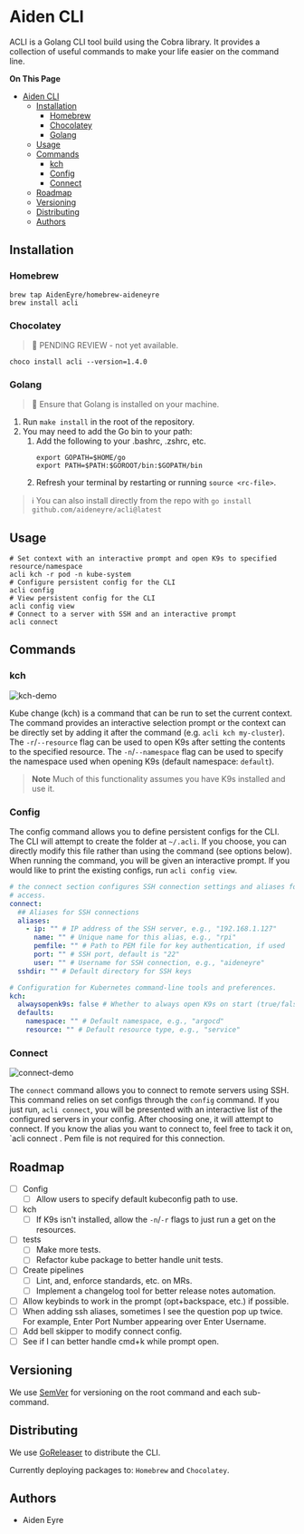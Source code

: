 # Aiden CLI

ACLI is a Golang CLI tool build using the Cobra library. It provides a collection of useful
commands to make your life easier on the command line.

**On This Page**
- [Aiden CLI](#aiden-cli)
  - [Installation](#installation)
    - [Homebrew](#homebrew)
    - [Chocolatey](#chocolatey)
    - [Golang](#golang)
  - [Usage](#usage)
  - [Commands](#commands)
    - [kch](#kch)
    - [Config](#config)
    - [Connect](#connect)
  - [Roadmap](#roadmap)
  - [Versioning](#versioning)
  - [Distributing](#distributing)
  - [Authors](#authors)

## Installation

### Homebrew

```
brew tap AidenEyre/homebrew-aideneyre
brew install acli
```

### Chocolatey

> :memo: PENDING REVIEW - not yet available.

```
choco install acli --version=1.4.0
```

### Golang

> :memo: Ensure that Golang is installed on your machine.

1. Run `make install` in the root of the repository.
2. You may need to add the Go bin to your path:
   1. Add the following to your .bashrc, .zshrc, etc.
      ```
      export GOPATH=$HOME/go
      export PATH=$PATH:$GOROOT/bin:$GOPATH/bin
      ```
    2. Refresh your terminal by restarting or running `source <rc-file>`.

> :information_source: You can also install directly from the repo with
> `go install github.com/aideneyre/acli@latest`

## Usage

```
# Set context with an interactive prompt and open K9s to specified resource/namespace
acli kch -r pod -n kube-system
# Configure persistent config for the CLI
acli config
# View persistent config for the CLI
acli config view
# Connect to a server with SSH and an interactive prompt
acli connect
```

## Commands

### kch

![kch-demo](https://media.giphy.com/media/v1.Y2lkPTc5MGI3NjExbGp3em9tdjNpeWcxMnlxbTcwaHVhbjN4ZDFxdWc0NWw2bjZzb2czbyZlcD12MV9pbnRlcm5hbF9naWZfYnlfaWQmY3Q9Zw/R6YePjt3jLzz0rJva0/giphy.gif)

Kube change (kch) is a command that can be run to set the current context. The
command provides an interactive selection prompt or the context can be
directly set by adding it after the command (e.g. `acli kch my-cluster`). The
`-r`/`--resource` flag can be used to open K9s after setting the contents to the
specified resource. The `-n`/`--namespace` flag can be used to specify the
namespace used when opening K9s (default namespace: `default`).

> **Note**
> Much of this functionality assumes you have K9s installed and use it.

### Config

The config command allows you to define persistent configs for the CLI. The CLI
will attempt to create the folder at `~/.acli`. If you choose, you can directly
modify this file rather than using the command (see options below). When
running the command, you will be given an interactive prompt. If you would like
to print the existing configs, run `acli config view`.
```yaml
# the connect section configures SSH connection settings and aliases for quick
# access.
connect:
  ## Aliases for SSH connections
  aliases:
    - ip: "" # IP address of the SSH server, e.g., "192.168.1.127"
      name: "" # Unique name for this alias, e.g., "rpi"
      pemfile: "" # Path to PEM file for key authentication, if used
      port: "" # SSH port, default is "22"
      user: "" # Username for SSH connection, e.g., "aideneyre"
  sshdir: "" # Default directory for SSH keys

# Configuration for Kubernetes command-line tools and preferences.
kch:
  alwaysopenk9s: false # Whether to always open K9s on start (true/false)
  defaults:
    namespace: "" # Default namespace, e.g., "argocd"
    resource: "" # Default resource type, e.g., "service"

```

### Connect

![connect-demo](https://media.giphy.com/media/v1.Y2lkPTc5MGI3NjExYXp4dzRtcTMzc3JlMWFweml0bmt1aGl1cWt5YTU0NWxidXkwMDFpNiZlcD12MV9pbnRlcm5hbF9naWZfYnlfaWQmY3Q9Zw/mSehGiCOWTlWWRHNWN/giphy.gif)

The `connect` command allows you to connect to remote servers using SSH. This
command relies on set configs through the `config` command. If you just run,
`acli connect`, you will be presented with an interactive list of the
configured servers in your config. After choosing one, it will attempt to
connect. If you know the alias you want to connect to, feel free to tack it on,
`acli connect <alias>. Pem file is not required for this connection.

## Roadmap

- [ ] Config
  - [ ] Allow users to specify default kubeconfig path to use.
- [ ] kch
  - [ ] If K9s isn't installed, allow the `-n`/`-r` flags to just run a get on the resources.
- [ ] tests
  - [ ] Make more tests.
  - [ ] Refactor kube package to better handle unit tests.
- [ ] Create pipelines
  - [ ] Lint, and, enforce standards, etc. on MRs.
  - [ ] Implement a changelog tool for better release notes automation.
- [ ] Allow keybinds to work in the prompt (opt+backspace, etc.) if possible.
- [ ] When adding ssh aliases, sometimes I see the question pop up twice. For example, Enter
      Port Number appearing over Enter Username.
- [ ] Add bell skipper to modify connect config.
- [ ] See if I can better handle cmd+k while prompt open.

## Versioning

We use [SemVer](SemVer) for versioning on the root command and each sub-command.

## Distributing

We use [GoReleaser](https://goreleaser.com/) to distribute the CLI.

Currently deploying packages to: `Homebrew` and `Chocolatey`.

## Authors

- Aiden Eyre
